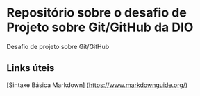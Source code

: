 # Repositório sobre o desafio de Projeto sobre Git/GitHub da DIO
Desafio de projeto sobre Git/GitHub

## Links úteis
[Sintaxe Básica Markdown] (https://www.markdownguide.org/)
